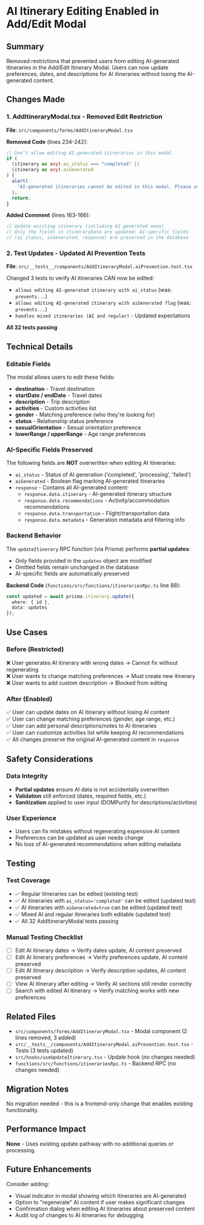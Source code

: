 # AI Itinerary Editing Enabled in Add/Edit Modal

## Summary
Removed restrictions that prevented users from editing AI-generated itineraries in the Add/Edit Itinerary Modal. Users can now update preferences, dates, and descriptions for AI itineraries without losing the AI-generated content.

## Changes Made

### 1. **AddItineraryModal.tsx** - Removed Edit Restriction
**File**: `src/components/forms/AddItineraryModal.tsx`

**Removed Code** (lines 234-242):
```typescript
// Don't allow editing AI-generated itineraries in this modal
if (
  (itinerary as any).ai_status === "completed" ||
  (itinerary as any).aiGenerated
) {
  alert(
    "AI-generated itineraries cannot be edited in this modal. Please use the AI Itinerary Display to edit AI itineraries."
  );
  return;
}
```

**Added Comment** (lines 163-166):
```typescript
// Update existing itinerary (including AI-generated ones)
// Only the fields in itineraryData are updated; AI-specific fields
// (ai_status, aiGenerated, response) are preserved in the database
```

### 2. **Test Updates** - Updated AI Prevention Tests
**File**: `src/__tests__/components/AddItineraryModal.aiPrevention.test.tsx`

Changed 3 tests to verify AI itineraries CAN now be edited:
- `allows editing AI-generated itinerary with ai_status` (was: `prevents...`)
- `allows editing AI-generated itinerary with aiGenerated flag` (was: `prevents...`)
- `handles mixed itineraries (AI and regular)` - Updated expectations

**All 32 tests passing**

## Technical Details

### Editable Fields
The modal allows users to edit these fields:
- **destination** - Travel destination
- **startDate / endDate** - Travel dates
- **description** - Trip description
- **activities** - Custom activities list
- **gender** - Matching preference (who they're looking for)
- **status** - Relationship status preference
- **sexualOrientation** - Sexual orientation preference
- **lowerRange / upperRange** - Age range preferences

### AI-Specific Fields Preserved
The following fields are **NOT** overwritten when editing AI itineraries:
- `ai_status` - Status of AI generation ('completed', 'processing', 'failed')
- `aiGenerated` - Boolean flag marking AI-generated itineraries
- `response` - Contains all AI-generated content:
  - `response.data.itinerary` - AI-generated itinerary structure
  - `response.data.recommendations` - Activity/accommodation recommendations
  - `response.data.transportation` - Flight/transportation data
  - `response.data.metadata` - Generation metadata and filtering info

### Backend Behavior
The `updateItinerary` RPC function (via Prisma) performs **partial updates**:
- Only fields provided in the `updates` object are modified
- Omitted fields remain unchanged in the database
- AI-specific fields are automatically preserved

**Backend Code** (`functions/src/functions/itinerariesRpc.ts` line 88):
```typescript
const updated = await prisma.itinerary.update({ 
  where: { id }, 
  data: updates 
});
```

## Use Cases

### Before (Restricted)
❌ User generates AI itinerary with wrong dates → Cannot fix without regenerating  
❌ User wants to change matching preferences → Must create new itinerary  
❌ User wants to add custom description → Blocked from editing

### After (Enabled)
✅ User can update dates on AI itinerary without losing AI content  
✅ User can change matching preferences (gender, age range, etc.)  
✅ User can add personal descriptions/notes to AI itineraries  
✅ User can customize activities list while keeping AI recommendations  
✅ All changes preserve the original AI-generated content in `response`

## Safety Considerations

### Data Integrity
- **Partial updates** ensure AI data is not accidentally overwritten
- **Validation** still enforced (dates, required fields, etc.)
- **Sanitization** applied to user input (DOMPurify for descriptions/activities)

### User Experience
- Users can fix mistakes without regenerating expensive AI content
- Preferences can be updated as user needs change
- No loss of AI-generated recommendations when editing metadata

## Testing

### Test Coverage
- ✅ Regular itineraries can be edited (existing test)
- ✅ AI itineraries with `ai_status='completed'` can be edited (updated test)
- ✅ AI itineraries with `aiGenerated=true` can be edited (updated test)
- ✅ Mixed AI and regular itineraries both editable (updated test)
- ✅ All 32 AddItineraryModal tests passing

### Manual Testing Checklist
- [ ] Edit AI itinerary dates → Verify dates update, AI content preserved
- [ ] Edit AI itinerary preferences → Verify preferences update, AI content preserved
- [ ] Edit AI itinerary description → Verify description updates, AI content preserved
- [ ] View AI itinerary after editing → Verify AI sections still render correctly
- [ ] Search with edited AI itinerary → Verify matching works with new preferences

## Related Files
- `src/components/forms/AddItineraryModal.tsx` - Modal component (2 lines removed, 3 added)
- `src/__tests__/components/AddItineraryModal.aiPrevention.test.tsx` - Tests (3 tests updated)
- `src/hooks/useUpdateItinerary.tsx` - Update hook (no changes needed)
- `functions/src/functions/itinerariesRpc.ts` - Backend RPC (no changes needed)

## Migration Notes
No migration needed - this is a frontend-only change that enables existing functionality.

## Performance Impact
**None** - Uses existing update pathway with no additional queries or processing.

## Future Enhancements
Consider adding:
- Visual indicator in modal showing which itineraries are AI-generated
- Option to "regenerate" AI content if user makes significant changes
- Confirmation dialog when editing AI itineraries about preserved content
- Audit log of changes to AI itineraries for debugging
